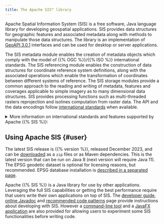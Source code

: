 ```yaml
---
title: The Apache SIS™ library
---
```


Apache Spatial Information System (SIS) is a free software, Java language library for developing geospatial applications.
SIS provides data structures for geographic features and associated metadata along with methods to manipulate those data structures.
The library is an implementation of [GeoAPI 3.0.1][geoapi] interfaces and can be used for desktop or server applications.

The SIS metadata module enables the creation of metadata objects
which comply with the model of {{% OGC %}}/{{% ISO %}} international standards.
The SIS referencing module enables the construction of data structures for coordinate reference system definitions,
along with the associated operations which enable the transformation of coordinates between different systems of reference.
The SIS storage modules provide a common approach to the reading and writing of metadata, features and coverages
applicable to simple imagery as to many dimensional data structures.
SIS provides processing functions such as multi-threaded rasters reprojection and isolines computation from raster data.
The API and the data encodings follow [international standards](standards.html) when available.

<details>
  <summary>
    More information on international standards and features supported by Apache {{% SIS %}}:
  </summary>

* Raster formats:
  * Read [NetCDF-3 Classic and 64-bit Offset Format][netCDF].
  * Read [GeoTIFF][geoTIFF] including BigTIFF extension.
  * Read Landsat (groups of GeoTIFF files).
  * Read ESRI BIL/BIP/BSQ and read/write ERSI ASCII Grid.
  * Read/write World Files with any image format supported by Image I/O.
* Feature formats:
  * Read [Moving Feature Comma Separated Values (CSV) encoding][MF_CSV].
  * Read [Moving Feature netCDF encoding][netCDF_MF].
  * Read {{% GPX %}} (a {{% XML %}} schema for {{% GPS %}} data).
  * Read [features from {{% SQL %}} spatial databases][SF_SQL] by analysing the database schema.
* Geographic metadata (ISO 19115):
  * Read ISO 19115 metadata from all above-listed raster and feature formats.
  * Read and write XML documents compliant with ISO 19115-3 (current standard) or ISO 19139 (older standard).
  * Automatic conversions between the old metadata model published in 2003 and the revision published in 2014.
* Units of measurement:
  * Implementation of [JSR-363][JSR_363]
    with parsing, formating and unit conversion functionalities.
  * The same implementation is available as a [small standalone separated project][seshat].
* Referencing by coordinates (ISO 19111):
  * Read and write Well Known Text (WKT) version 1 and 2 (ISO 19162).
  * Read and write [Geographic Markup Language][GML] (GML) version 3.2 (ISO 19136).
  * Use [EPSG geodetic dataset](epsg.html) for geodetic definitions and for coordinate operations.
    * More than 6000 [supported coordinate reference systems](tables/CoordinateReferenceSystems.html).
    * Mercator, Transverse Mercator, Lambert Conic Conformal, stereographic
      and more [supported operation methods](tables/CoordinateOperationMethods.html).
* Referencing by identifiers (ISO 19112):
  * Geohashes (a simple encoding of geographic coordinates into short strings of letters and digits).
  * Military Grid Reference System (MGRS), also used for some civilian uses.
* Processing:
  * Multi-threaded raster reprojection.
  * Multi-threaded isolines computation from raster data.
  * [Filtering of features][filter] (ISO 19143 conceptual model).
</details>



## Using Apache SIS    {#user}

The latest SIS release is {{% version %}}, released December 2023,
and can be [downloaded](downloads.html) as a `zip` files or as Maven dependencies.
This is the latest version that can be run on Java 8 (next version will require Java 11).
The EPSG geodetic dataset is optional for licensing reasons, but recommended.
EPSG database installation is [described in a separated page](epsg.html).

Apache {{% SIS %}} is a Java library for use by other applications.
Leveraging the full SIS capabilities or getting the best performance require that users write their own applications on top of SIS.
The [developer guide](book/en/developer-guide.html), [online Javadoc](apidocs/index.html) and [recommended code patterns](code-patterns.html) page
provide instructions about developing with SIS.
However a [command-line tool](command-line.html) and a [JavaFX application](javafx.html)
are also provided for allowing users to experiment some SIS functionalities before writing code.


[geoapi]:    https://www.geoapi.org/
[GML]:       https://www.ogc.org/standards/gml
[SF_SQL]:    https://www.ogc.org/standards/sfs
[filter]:    https://www.ogc.org/standards/filter
[geoTIFF]:   https://www.ogc.org/standards/geotiff
[netCDF]:    https://www.ogc.org/standards/netcdf
[netCDF_MF]: https://docs.opengeospatial.org/bp/16-114r3/16-114r3.html
[MF_CSV]:    https://docs.opengeospatial.org/is/14-084r2/14-084r2.html
[JSR_363]:   https://jcp.org/en/jsr/detail?id=363
[seshat]:    https://unitsofmeasurement.github.io/seshat/
